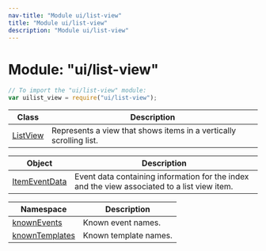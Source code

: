 ```yaml
---
nav-title: "Module ui/list-view"
title: "Module ui/list-view"
description: "Module ui/list-view"
---
```

# Module: "ui/list-view"

``` JavaScript
// To import the "ui/list-view" module:
var uilist_view = require("ui/list-view");
```

Class | Description
------|------------
[ListView](../../ui/list-view/ListView.md) | Represents a view that shows items in a vertically scrolling list.

Object | Description
------|------------
[ItemEventData](../../ui/list-view/ItemEventData.md) | Event data containing information for the index and the view associated to a list view item.

Namespace | Description
------|------------
[knownEvents](../../ui/list-view/knownEvents/) | Known event names.
[knownTemplates](../../ui/list-view/knownTemplates/) | Known template names.